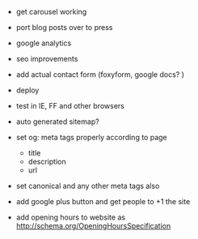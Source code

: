 - get carousel working
- port blog posts over to press
- google analytics
- seo improvements
- add actual contact form (foxyform, google docs?   )

- deploy

- test in IE, FF and other browsers

- auto generated sitemap?
- set og: meta tags properly according to page
  - title
  - description
  - url
- set canonical and any other meta tags also
- add google plus button and get people to +1 the site
- add opening hours to website as http://schema.org/OpeningHoursSpecification